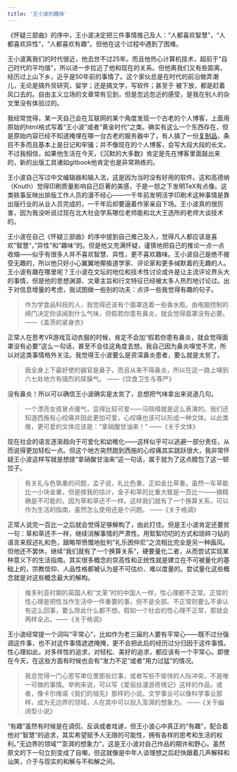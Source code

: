 ```yaml
---
title: '王小波的趣味'
---
```


《怀疑三部曲》的序中，王小波决定把三件事情推己及人：“人都喜欢智慧”，“人都喜欢异性”，“人都喜欢有趣”。但他在这个过程中遇到了困难。

王小波离我们的时代很近，他去世不过25年。而且他热心计算机技术，超前于“自己时代的平均值”，所以进一步拉近了他和现在的关系。但他离我们又有些距离，经历过上山下乡，近乎是50年前的事情了。这个家伙总是在时代的前沿做弄潮儿，无论是搞外贸研究，留学；还是搞文学，写软件；甚至于 被下放，都是赶着风口去的。自由主义立场的文章常有见到，但是忽远忽近的感受，是我在别人的杂文里没有体验过的。

我经常觉得，某一天自己会在互联网的某个角度发现一个古老的个人博客，上面用原始的html格式写着“王小波”或者“黄金时代”之类。确实有这么一个东西存在，但是原始内容已经不知道掩埋在哪一台古老的服务器中了，有人搞了一份[复制品](https://web.archive.org/web/20211007013350/https%3A%2F%2F91biji.com%2Fsocial%2Fleon%2Fframebook%2Fnotes%2Fnote%2F9174%2F)，条目不多而且基本上是日记和牢骚；并不像现在的个人博客，会写大段大段的长文。不过我相信，如果他生活在今天，《沉默的大多数》肯定是先在博客里面敲出来的，新的出版工具诸如gitbook他肯定也是非常熟练的。

王小波自己写过中文编辑器和输入法，这是因为当时没有好用的软件。这和高德纳（Knuth）觉得印刷质量影响自己巨著的美感，于是一怒之下发明TeX有点像。这类轶事反映出排版工作人员的漫不经心——一千年前发明活字印刷术这种事情是靠出版行业的从业人员完成的，一千年后却要逼着作家亲自下场。王小波真的很厉害，因为我没听说过现在北大社会学系哪位老师能和北大王选所的老师大谈技术的。

王小波在自己《怀疑三部曲》的序中提到自己推己及人，觉得凡人都应该是喜欢”智慧“，”异性“和”趣味“的。但是他又充满怀疑，谨慎地把自己的推论一点一点收缩——似乎有很多人并不喜欢智慧、异性，更不喜欢趣味。王小波自己是绝不接受无趣的，所以他只好小心翼翼地揶揄道学家、评论家和更多缄默着的无趣的人。王小波有趣在哪里呢？王小波在文坛的地位和技术性讨论或许是让主流评论界头大的事情，但是他的思想渊源、文章主旨和行文特征已经被太多人热烈地讨论过。出于对信息增量的考虑，我试图做一些别的功夫：点评一些我觉得有趣的句子。

> 作为学食品科技的人，我觉得还该有个面罩连着一些香水瓶，由电脑控制的阀门决定你该闻到什么气味，但假若你患有鼻炎，就会觉得面罩没有必要。——《盖茨的紧身衣》

正常人在思考VR游戏互动衣服的时候，肯定不会加“假若你患有鼻炎，就会觉得面罩没有必要”这么一句话，甚至不会往这角度去想。我自己因为鼻炎嗅觉不灵，所以对这类事情格外关注。我觉得王小波要么是资深鼻炎患者，要么就是太贫了。

> 我全身上下最好使的器官是鼻子，而且从来不得鼻炎，所以在这一路上嗅到六七处地方有强烈的尿臊气。 ——《饮食卫生与尊严》

没有鼻炎！所以可以确信王小波确实是太贫了，总想把气味拿出来说道几句。

> 一个漂亮女孩冒点傻气，显得比较可爱——马晓晴就是这么表演的。我们还知道西施有心绞痛并因此更加可爱，心绞痛也该可以形成一种文体。以此类推，更可爱的文体应该是：“拿硝酸甘油来！” ——《关于文体》

现在社会的语言逐渐趋向于可爱化和幼稚化——这样似乎可以逃避一部分责任，从而说得更加轻松一点。但这个地方突然跑到西施的心绞痛其实跳跃很大，我非常怀疑王小波这样写就是想提“拿硝酸甘油来”这一句话，属于就为了这点醋包了这一顿饺子。

> 有关礼与色孰重的问题，孟子说，礼比色重，正如金比草重。虽然一车草能比一小块金重，但是按我的估计，金子和草的比重大致是一百比一——搞精确是不可能的，因为草和草还不一样。这样我们就有了一个换算关系，可以作为生活的指南，虽然怎么使用还是个问题。 ——《关于格调》

正常人说完一百比一之后就会觉得足够解构了，由此打住。但是王小波肯定还要贫一句：草和草还不一样，继续消解事情的严肃性。用絮絮叨叨的方式和琐碎刁钻的语言来叙述礼和色，跟略带愤慨地批判“礼乐困仲尼”之流相比完全是另一种画风。但他还不罢休，继续“我们就有了一个换算关系”，硬要量化二者，从而尝试实现某种意义下的生活指南。其实很多概念的崇高性和正统性就是建立在不可被量化的基础上的，宗教信仰、人品性格都被认为是不可估价、难以度量的。尝试量化这些概念就是对这些概念最大的解构。

> 维多利亚时期的英国人和“文革”时的中国人一样，性心理都不正常。正常的性心理是把性当作生活中一件重要的事，但不是全部。不正常则要么不承认有这么回事，要么除此什么都不想。假如一个社会的性心理不正常，那就会两样全占。——《关于格调》

王小波经常提一个词叫“平常心”，比如作为老三届的人要有平常心——既不过分强调这件事，也不对这件事情遮遮掩掩，更不会把此后的经历过分归因于这件事情。性心理如此，对多样性的追求，对轻松、美好的追求，都应该有一个平常心。即使在今天，在这些方面有时候也会有“发力不足”或者“用力过猛”的情况。

> 我总觉得一门心思写单位里那些烂事，或者写些不愉快的人际冲突，不是唯一可做的事情。举例来说，可以写《爱丽丝漫游奇境记》这样的作品，或者，像卡尔维诺《我们的祖先》那样的小说。文学事业可以像科学事业那样，成为无边界的领域，人在其中可以投入澎湃的想象力。 ——《关于幽闭型小说》

“有趣”虽然有时候是在调侃、反讽或者戏谑，但王小波心中真正的“有趣”，配合着他对”智慧“的追求，其实希望赋予人无限的可能性，拥有各样的思考和生活的权利。”无边界的领域“”澎湃的想象力“，这是王小波对自己作品的期许和野心。虽然原文的下一句立刻变成了自嘲，但这就像是中年人谈理想之后赶快跟着几声解释和讪笑，介于与现实的和解与不和解之间。